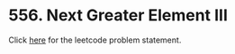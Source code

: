 # 556. Next Greater Element III

Click [here](https://leetcode.com/problems/next-greater-element-iii/) for the leetcode problem statement.
